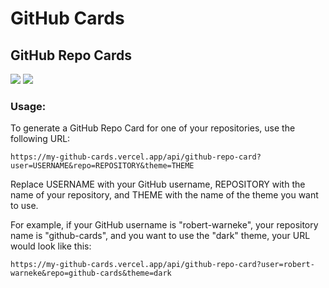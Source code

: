 # GitHub Cards


## GitHub Repo Cards

![](https://my-github-cards.vercel.app/api/github-repo-card?user=robert-warneke&repo=github-cards&theme=light)
![](https://my-github-cards.vercel.app/api/github-repo-card?user=robert-warneke&repo=github-cards&theme=dark)

### Usage:

To generate a GitHub Repo Card for one of your repositories, use the following URL:

```
https://my-github-cards.vercel.app/api/github-repo-card?user=USERNAME&repo=REPOSITORY&theme=THEME
```

Replace USERNAME with your GitHub username, REPOSITORY with the name of your repository, and THEME with the name of the theme you want to use.

For example, if your GitHub username is "robert-warneke", your repository name is "github-cards", and you want to use the "dark" theme, your URL would look like this:

```
https://my-github-cards.vercel.app/api/github-repo-card?user=robert-warneke&repo=github-cards&theme=dark
```